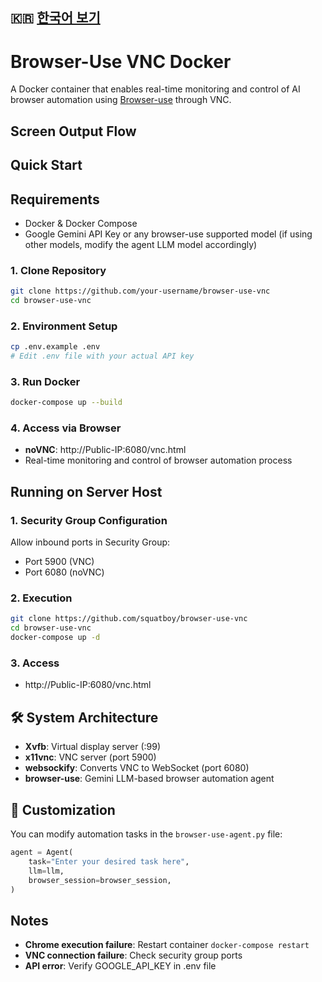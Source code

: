 ## 🇰🇷 [한국어 보기](README.ko.md)

# Browser-Use VNC Docker

A Docker container that enables real-time monitoring and control of AI browser automation using [Browser-use](https://github.com/browser-use/browser-use) through VNC.

## Screen Output Flow


## Quick Start

## Requirements
- Docker & Docker Compose
- Google Gemini API Key or any browser-use supported model (if using other models, modify the agent LLM model accordingly)

### 1. Clone Repository
```bash
git clone https://github.com/your-username/browser-use-vnc
cd browser-use-vnc
```

### 2. Environment Setup
```bash
cp .env.example .env
# Edit .env file with your actual API key
```

### 3. Run Docker
```bash
docker-compose up --build
```

### 4. Access via Browser
- **noVNC**: http://Public-IP:6080/vnc.html
- Real-time monitoring and control of browser automation process

## Running on Server Host

### 1. Security Group Configuration
Allow inbound ports in Security Group:
- Port 5900 (VNC)
- Port 6080 (noVNC)

### 2. Execution
```bash
git clone https://github.com/squatboy/browser-use-vnc
cd browser-use-vnc
docker-compose up -d
```

### 3. Access
- http://Public-IP:6080/vnc.html

## 🛠️ System Architecture

- **Xvfb**: Virtual display server (:99)
- **x11vnc**: VNC server (port 5900)
- **websockify**: Converts VNC to WebSocket (port 6080)
- **browser-use**: Gemini LLM-based browser automation agent

## 📝 Customization

You can modify automation tasks in the `browser-use-agent.py` file:

```python
agent = Agent(
    task="Enter your desired task here",
    llm=llm,
    browser_session=browser_session,
)
```

## Notes

- **Chrome execution failure**: Restart container `docker-compose restart`
- **VNC connection failure**: Check security group ports
- **API error**: Verify GOOGLE_API_KEY in .env file

